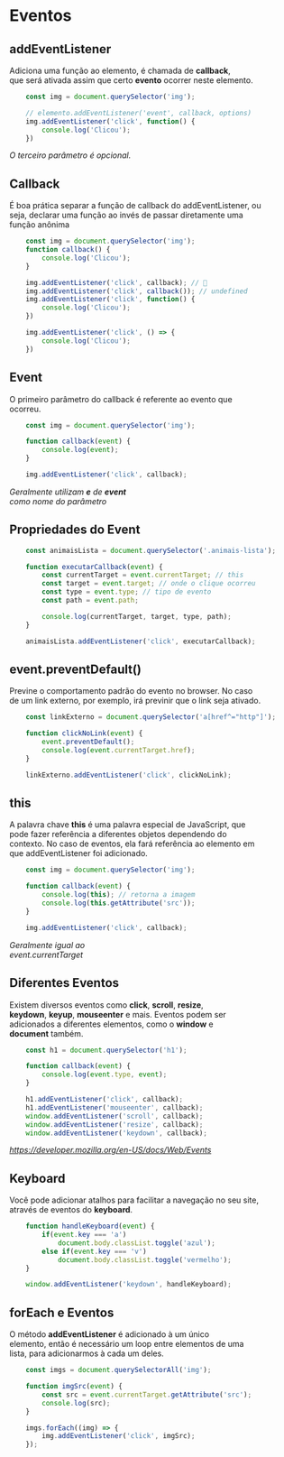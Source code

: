 # Eventos

## addEventListener

Adiciona uma função ao elemento, é chamada de **callback**, <br>
que será ativada assim que certo **evento** ocorrer neste elemento.

```js
    const img = document.querySelector('img');

    // elemento.addEventListener('event', callback, options)
    img.addEventListener('click', function() {
        console.log('Clicou');
    })
```

*O terceiro parâmetro é opcional.*

## Callback

É boa prática separar a função de callback do addEventListener, ou <br>
seja, declarar uma função ao invés de passar diretamente uma <br>
função anônima

```js
    const img = document.querySelector('img');
    function callback() {
        console.log('Clicou');
    }

    img.addEventListener('click', callback); // 🚀
    img.addEventListener('click', callback()); // undefined
    img.addEventListener('click', function() {
        console.log('Clicou');
    })

    img.addEventListener('click', () => {
        console.log('Clicou');
    })
```

## Event

O primeiro parâmetro do callback é referente ao evento que <br>
ocorreu.

```js
    const img = document.querySelector('img');

    function callback(event) {
        console.log(event);
    }

    img.addEventListener('click', callback);
```

*Geralmente utilizam **e** de **event*** <br>
*como nome do parâmetro*

## Propriedades do Event

```js
    const animaisLista = document.querySelector('.animais-lista');

    function executarCallback(event) {
        const currentTarget = event.currentTarget; // this
        const target = event.target; // onde o clique ocorreu
        const type = event.type; // tipo de evento
        const path = event.path;

        console.log(currentTarget, target, type, path);
    }

    animaisLista.addEventListener('click', executarCallback);
```

## event.preventDefault()

Previne o comportamento padrão do evento no browser. No caso <br>
de um link externo, por exemplo, irá previnir que o link seja ativado.

```js
    const linkExterno = document.querySelector('a[href^="http"]');

    function clickNoLink(event) {
        event.preventDefault();
        console.log(event.currentTarget.href);
    }

    linkExterno.addEventListener('click', clickNoLink);
```

## this

A palavra chave **this** é uma palavra especial de JavaScript, que <br>
pode fazer referência a diferentes objetos dependendo do <br>
contexto. No caso de eventos, ela fará referência ao elemento em <br>
que addEventListener foi adicionado.

```js
    const img = document.querySelector('img');

    function callback(event) {
        console.log(this); // retorna a imagem
        console.log(this.getAttribute('src'));
    }

    img.addEventListener('click', callback);
```

*Geralmente igual ao* <br>
*event.currentTarget*

## Diferentes Eventos

Existem diversos eventos como **click**, **scroll**, **resize**, <br>
**keydown**, **keyup**, **mouseenter** e mais. Eventos podem ser <br>
adicionados a diferentes elementos, como o **window** e <br>
**document** também.

```js
    const h1 = document.querySelector('h1');

    function callback(event) {
        console.log(event.type, event);
    }

    h1.addEventListener('click', callback);
    h1.addEventListener('mouseenter', callback);
    window.addEventListener('scroll', callback);
    window.addEventListener('resize', callback);
    window.addEventListener('keydown', callback);
```

*https://developer.mozilla.org/en-US/docs/Web/Events*

## Keyboard

Você pode adicionar atalhos para facilitar a navegação no seu site, <br>
através de eventos do **keyboard**.

```js
    function handleKeyboard(event) {
        if(event.key === 'a')
            document.body.classList.toggle('azul'); 
        else if(event.key === 'v')
            document.body.classList.toggle('vermelho');
    }

    window.addEventListener('keydown', handleKeyboard);
```

## forEach e Eventos

O método **addEventListener** é adicionado à um único <br>
elemento, então é necessário um loop entre elementos de uma <br>
lista, para adicionarmos à cada um deles.

```js
    const imgs = document.querySelectorAll('img');

    function imgSrc(event) {
        const src = event.currentTarget.getAttribute('src');
        console.log(src);
    }

    imgs.forEach((img) => {
        img.addEventListener('click', imgSrc);
    });
```